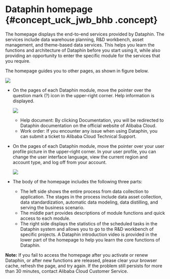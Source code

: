 # Dataphin homepage {#concept_uck_jwb_bhb .concept}

The homepage displays the end-to-end services provided by Dataphin. The services include data warehouse planning, R&D workbench, asset management, and theme-based data services. This helps you learn the functions and architecture of Dataphin before you start using it, while also providing an opportunity to enter the specific module for the services that you require.

The homepage guides you to other pages, as shown in figure below.

![](http://static-aliyun-doc.oss-cn-hangzhou.aliyuncs.com/assets/img/136246/156134647440422_en-US.png)

-   On the pages of each Dataphin module, move the pointer over the question mark \(?\) icon in the upper-right corner. Help information is displayed.

    ![](http://static-aliyun-doc.oss-cn-hangzhou.aliyuncs.com/assets/img/136246/156134647448246_en-US.png)

    -   Help document: By clicking Documentation, you will be redirected to Dataphin documentation on the official website of Alibaba Cloud.
    -   Work order: If you encounter any issue when using Dataphin, you can submit a ticket to Alibaba Cloud Technical Support.
-   On the pages of each Dataphin module, move the pointer over your user profile picture in the upper-right corner. In your user profile, you can change the user interface language, view the current region and account type, and log off from your account.

    ![](http://static-aliyun-doc.oss-cn-hangzhou.aliyuncs.com/assets/img/136246/156134647448247_en-US.png)

-   The body of the homepage includes the following three parts:
    -   The left side shows the entire process from data collection to application. The stages in the process include data asset collection, data standardization, automatic data modeling, data distilling, and serving the business scenario.
    -   The middle part provides descriptions of module functions and quick access to each module.
    -   The right side displays the statistics of the scheduled tasks in the Dataphin system and allows you to go to the R&D workbench of specific projects. A Dataphin introduction video is provided in the lower part of the homepage to help you learn the core functions of Dataphin.

**Note:** If you fail to access the homepage after you activate or renew Dataphin, or after new functions are released, please clear your browser cache, refresh the page, and try again. If the problem still persists for more than 30 minutes, contact Alibaba Cloud Customer Service.

